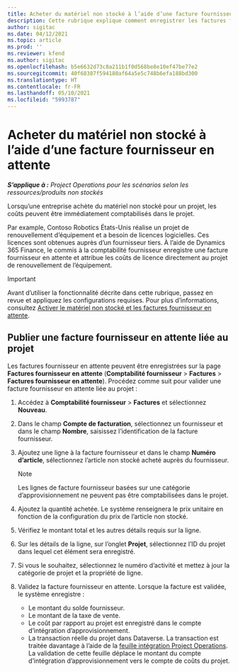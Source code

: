 ```yaml
---
title: Acheter du matériel non stocké à l’aide d’une facture fournisseur en attente
description: Cette rubrique explique comment enregistrer les factures fournisseur en attente.
author: sigitac
ms.date: 04/12/2021
ms.topic: article
ms.prod: ''
ms.reviewer: kfend
ms.author: sigitac
ms.openlocfilehash: b5e6632d73c8a211b1f0d568be8e10ef47be77e2
ms.sourcegitcommit: 40f68387f594180af64a5e5c748b6efa188bd300
ms.translationtype: HT
ms.contentlocale: fr-FR
ms.lasthandoff: 05/10/2021
ms.locfileid: "5993787"
---
```

# <a name="purchase-non-stocked-materials-using-a-pending-vendor-invoice"></a>Acheter du matériel non stocké à l’aide d’une facture fournisseur en attente

_**S’applique à :** Project Operations pour les scénarios selon les ressources/produits non stockés_

Lorsqu’une entreprise achète du matériel non stocké pour un projet, les coûts peuvent être immédiatement comptabilisés dans le projet. 

Par example, Contoso Robotics États-Unis réalise un projet de renouvellement d’équipement et a besoin de licences logicielles. Ces licences sont obtenues auprès d’un fournisseur tiers.  À l’aide de Dynamics 365 Finance, le commis à la comptabilité fournisseur enregistre une facture fournisseur en attente et attribue les coûts de licence directement au projet de renouvellement de l’équipement. 

> [!IMPORTANT]
> Avant d’utiliser la fonctionnalité décrite dans cette rubrique, passez en revue et appliquez les configurations requises. Pour plus d’informations, consultez [Activer le matériel non stocké et les factures fournisseur en attente](configure-materials-nonstocked.md). 

## <a name="post-a-project-related-pending-vendor-invoice"></a>Publier une facture fournisseur en attente liée au projet 

Les factures fournisseur en attente peuvent être enregistrées sur la page **Factures fournisseur en attente** (**Comptabilité fournisseur** > **Factures** > **Factures fournisseur en attente**). Procédez comme suit pour valider une facture fournisseur en attente liée au projet :

1. Accédez à **Comptabilité fournisseur** > **Factures** et sélectionnez **Nouveau**. 
2. Dans le champ **Compte de facturation**, sélectionnez un fournisseur et dans le champ **Nombre**, saisissez l’identification de la facture fournisseur.
3. Ajoutez une ligne à la facture fournisseur et dans le champ **Numéro d’article**, sélectionnez l’article non stocké acheté auprès du fournisseur. 

    > [!NOTE]
    > Les lignes de facture fournisseur basées sur une catégorie d’approvisionnement ne peuvent pas être comptabilisées dans le projet. 
    
5. Ajoutez la quantité achetée. Le système renseignera le prix unitaire en fonction de la configuration du prix de l’article non stocké. 
6. Vérifiez le montant total et les autres détails requis sur la ligne.
7. Sur les détails de la ligne, sur l’onglet **Projet**, sélectionnez l’ID du projet dans lequel cet élément sera enregistré.
8. Si vous le souhaitez, sélectionnez le numéro d’activité et mettez à jour la catégorie de projet et la propriété de ligne.
9. Validez la facture fournisseur en attente. Lorsque la facture est validée, le système enregistre :
    
    - Le montant du solde fournisseur.
    - Le montant de la taxe de vente.
    - Le coût par rapport au projet est enregistré dans le compte d’intégration d’approvisionnement.
    - La transaction réelle du projet dans Dataverse. La transaction est traitée davantage à l’aide de la [feuille intégration Project Operations](../project-accounting/project-operations-integration-journal.md). La validation de cette feuille déplace le montant du compte d’intégration d’approvisionnement vers le compte de coûts du projet.
